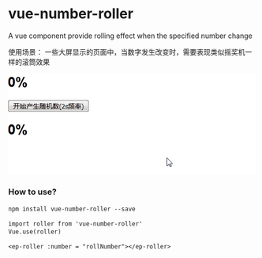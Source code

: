 # vue-number-roller
A vue component provide rolling effect when the specified number change

使用场景：
一些大屏显示的页面中，当数字发生改变时，需要表现类似摇奖机一样的滚筒效果

![image](https://github.com/Lishanming/vue-number-roller/blob/master/example.gif?raw=true)

### How to use?

```
npm install vue-number-roller --save
```

```
import roller from 'vue-number-roller'
Vue.use(roller)
```

```
<ep-roller :number = "rollNumber"></ep-roller>
```
